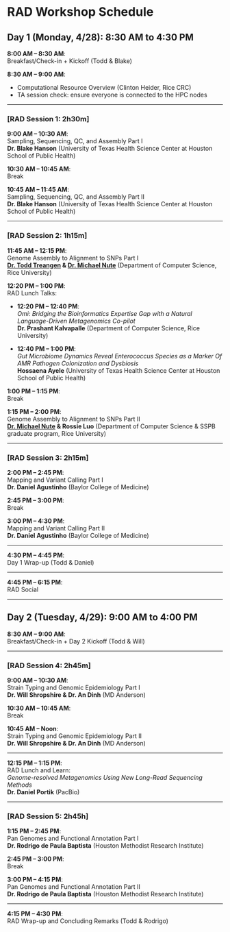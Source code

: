 # RAD Workshop Schedule

## Day 1 (Monday, 4/28): 8:30 AM to 4:30 PM

**8:00 AM – 8:30 AM**:  
Breakfast/Check-in + Kickoff (Todd & Blake)

**8:30 AM – 9:00 AM**:  
* Computational Resource Overview (Clinton Heider, Rice CRC)
* TA session check: ensure everyone is connected to the HPC nodes

---

### [RAD Session 1: 2h30m]

**9:00 AM – 10:30 AM**:  
Sampling, Sequencing, QC, and Assembly Part I  
**Dr. Blake Hanson** (University of Texas Health Science Center at Houston School of Public Health)

**10:30 AM – 10:45 AM**:  
Break

**10:45 AM – 11:45 AM**:  
Sampling, Sequencing, QC, and Assembly Part II  
**Dr. Blake Hanson** (University of Texas Health Science Center at Houston School of Public Health)

---

### [RAD Session 2: 1h15m]

**11:45 AM – 12:15 PM**:  
Genome Assembly to Alignment to SNPs Part I  
**[Dr. Todd Treangen](https://treangenlab.com/) & [Dr. Michael Nute](https://treangenlab.com/profiles/mnute/)** (Department of Computer Science, Rice University)

**12:20 PM – 1:00 PM**:  
RAD Lunch Talks:

- **12:20 PM – 12:40 PM**:  
  *Omi: Bridging the Bioinformatics Expertise Gap with a Natural Language-Driven Metagenomics Co-pilot*  
  **Dr. Prashant Kalvapalle** (Department of Computer Science, Rice University)

- **12:40 PM – 1:00 PM**:  
  *Gut Microbiome Dynamics Reveal Enterococcus Species as a Marker Of AMR Pathogen Colonization and Dysbiosis*  
  **Hossaena Ayele** (University of Texas Health Science Center at Houston School of Public Health)

**1:00 PM – 1:15 PM**:  
Break

**1:15 PM – 2:00 PM**:  
Genome Assembly to Alignment to SNPs Part II  
**[Dr. Michael Nute](https://treangenlab.com/profiles/mnute/) & Rossie Luo** (Department of Computer Science & SSPB graduate program, Rice University)

---

### [RAD Session 3: 2h15m]

**2:00 PM – 2:45 PM**:  
Mapping and Variant Calling Part I  
**Dr. Daniel Agustinho** (Baylor College of Medicine)

**2:45 PM – 3:00 PM**:  
Break

**3:00 PM – 4:30 PM**:  
Mapping and Variant Calling Part II  
**Dr. Daniel Agustinho** (Baylor College of Medicine)

---

**4:30 PM – 4:45 PM**:  
Day 1 Wrap-up (Todd & Daniel)

---

**4:45 PM – 6:15 PM**:  
RAD Social

---

## Day 2 (Tuesday, 4/29): 9:00 AM to 4:00 PM

**8:30 AM – 9:00 AM**:  
Breakfast/Check-in + Day 2 Kickoff (Todd & Will)

---

### [RAD Session 4: 2h45m]

**9:00 AM – 10:30 AM**:  
Strain Typing and Genomic Epidemiology Part I  
**Dr. Will Shropshire & Dr. An Dinh** (MD Anderson)

**10:30 AM – 10:45 AM**:  
Break

**10:45 AM – Noon**:  
Strain Typing and Genomic Epidemiology Part II  
**Dr. Will Shropshire & Dr. An Dinh** (MD Anderson)

---

**12:15 PM – 1:15 PM**:  
RAD Lunch and Learn:  
*Genome-resolved Metagenomics Using New Long-Read Sequencing Methods*  
**Dr. Daniel Portik** (PacBio)

---

### [RAD Session 5: 2h45h]

**1:15 PM – 2:45 PM**:  
Pan Genomes and Functional Annotation Part I  
**Dr. Rodrigo de Paula Baptista** (Houston Methodist Research Institute)

**2:45 PM – 3:00 PM**:  
Break

**3:00 PM – 4:15 PM**:  
Pan Genomes and Functional Annotation Part II  
**Dr. Rodrigo de Paula Baptista** (Houston Methodist Research Institute)

---

**4:15 PM – 4:30 PM**:  
RAD Wrap-up and Concluding Remarks (Todd & Rodrigo)
